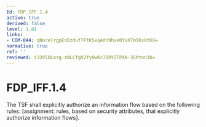 ```yaml
---
Id: FDP_IFF.1.4
active: true
derived: false
level: 1.81
links:
- COM-044: qNorelrgpEnDzduf7FtKSvq4dn9bve0YxXTmSKsUtKU=
normative: true
ref: ''
reviewed: i33V50Losg-zNLCfgV2fyUwKc7D0YZTPXA-35htnn3U=
---
```


# FDP_IFF.1.4

The TSF shall explicitly authorize an information flow based on the following rules: [assignment: rules, based on security attributes, that explicitly authorize information flows].